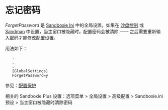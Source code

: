 # 忘记密码

_ForgetPassword_ 是 [Sandboxie Ini](SandboxieIni.md) 中的全局设置。如果在 [沙盘控制](SandboxieControl.md) 或 [Sandman](PlusMigrationGuide.md) 中设置，当主窗口被隐藏时，配置密码会被清除 —— 之后需要重新输入密码才能修改配置设置。

用法如下：

```
   .
   .
   .
   [GlobalSettings]
   ForgetPassword=y
```

参见：[配置保护](ConfigurationProtection.md)

相关的 Sandboxie Plus 设置：选项菜单 > 全局设置 > 高级配置 > Sandboxie.ini 预设 > 当主窗口被隐藏时清除密码